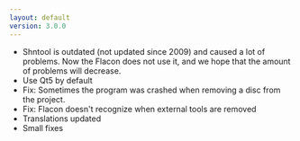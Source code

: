```yaml
---
layout: default
version: 3.0.0
---
```


* Shntool is outdated (not updated since 2009) and caused a lot of problems. Now the Flacon does not use it, and we hope that the amount of problems will decrease.
* Use Qt5 by default
* Fix: Sometimes the program was crashed when removing a disc from the project.
* Fix: Flacon doesn't recognize when external tools are removed
* Translations updated
* Small fixes